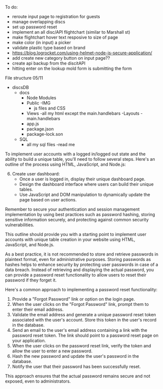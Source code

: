 To do:
- reroute input page to registration for guests
- manage overlapping discs
- set up password reset 
- implement an all disc/API flightchart (similar to Marshall st)
- make flightchart hover text resposive to size of page
- make color (in input) a picker
- validate plastic type based on brand
- https://blog.logrocket.com/using-helmet-node-js-secure-application/
- add create new category button on input page??
- create api backup from the discitAPI
- hitting enter on the lookup mold form is submitting the form

File structure 05/11

- discsDB
    - docs
        - Node Modules
        - Public
            -IMG
            - js files and CSS
        - Views
            -all my html except the main.handlebars
            -Layouts
                - main.handlebars
        - app.js
        - package.json
        - package-lock.son
    - SQL
        - all my sql files
    -read me


To implement user accounts with a logged in/logged out state and the ability to build a unique table, you'll need to follow several steps. Here's an outline of the process using HTML, JavaScript, and Node.js:

<!-- 1. Set up your HTML pages:
   - Create an HTML page for user registration, login, and the user dashboard.
   - Include form elements for inputting user credentials (e.g., email, password) in the registration and login pages. -->

<!-- 2. Create a database schema:
   - Define the necessary tables in your database to store user information.
   - Consider including tables for users and their unique tables, along with any additional fields you require. -->

<!-- 3. Implement user registration:
   - Handle form submission in your Node.js app by creating a route for user registration.
   - Retrieve the submitted form data, validate it, and store it in the database using Sequelize or your preferred ORM (Object-Relational Mapping) library.
   - Hash the user's password for security before storing it in the database. -->

<!-- 4. Implement user login:
   - Create a route for handling user login form submission.
   - Retrieve the submitted form data and verify it against the stored user credentials in the database.
   - If the credentials match, create a session or token to track the user's logged-in state. -->

<!-- 5. Set up session management:
   - Use a session management library like `express-session` to manage user sessions.
   - Configure the session middleware in your Node.js app to handle session data storage and retrieval.
   - Store session information, such as the user ID, in the session object. -->

6. Create user dashboard:
   - Once a user is logged in, display their unique dashboard page.
   - Design the dashboard interface where users can build their unique tables.
   - Use JavaScript and DOM manipulation to dynamically update the page based on user actions.

<!-- 7. Implement table creation:
   - Create routes in your Node.js app to handle table creation requests from the user dashboard.
   - Retrieve the necessary data from the request, validate it, and store it in the database.
   - Use Sequelize or your ORM library to create a new entry in the user's table. -->

<!-- 8. Implement logout functionality:
   - Create a route for user logout.
   - Clear the user's session or token to mark them as logged out.
   - Redirect them to a designated page, such as the login page or homepage. -->

Remember to secure your authentication and session management implementation by using best practices such as password hashing, storing sensitive information securely, and protecting against common security vulnerabilities.

This outline should provide you with a starting point to implement user accounts with unique table creation in your website using HTML, JavaScript, and Node.js.

As a best practice, it is not recommended to store and retrieve passwords in plaintext format, even for administrative purposes. Storing passwords as hashes helps to enhance security by protecting user passwords in case of a data breach. Instead of retrieving and displaying the actual password, you can provide a password reset functionality to allow users to reset their password if they forget it.

Here's a common approach to implementing a password reset functionality:

1. Provide a "Forgot Password" link or option on the login page.
2. When the user clicks on the "Forgot Password" link, prompt them to enter their email address.
3. Validate the email address and generate a unique password reset token associated with the user's account. Store this token in the user's record in the database.
4. Send an email to the user's email address containing a link with the password reset token. The link should point to a password reset page on your application.
5. When the user clicks on the password reset link, verify the token and allow the user to enter a new password.
6. Hash the new password and update the user's password in the database.
7. Notify the user that their password has been successfully reset.

This approach ensures that the actual password remains secure and not exposed, even to administrators.